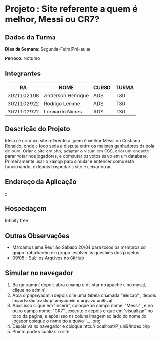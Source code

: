 # Projeto : Site referente a quem é melhor, Messi ou CR7?

## Dados da Turma

**Dias da Semana**: Segunda-Feira(Pré-aula)

**Período**: Noturno 


## Integrantes

|     RA     |        NOME       | CURSO |  TURMA |   
|------------|-------------------|-------|--------|
| 3021102108 | Anderson Henrique |  ADS  |  T30   |
| 3021102922 | Rodrigo Lemme     |  ADS  |  T30   |
| 3021102922 | Leonardo Nunes    |  ADS  |  T30   |



## Descrição do Projeto

Ideia de criar um site referente a quem é melhor Messi ou Cristiano Ronaldo, onde o foco seria a disputa entre os maiores ganhadores da bola de ouro.
Criar o site em php, adaptar o visual em CSS, criar um enquete parar votar nos jogadores, e computar os votos salvo em um database.
Primeiramente usar o xampp para simular e entender como está funcionando, e depois hospedar o site e deixar no ar.

## Endereço da Aplicação

[-](http://quememelhor.epizy.com/)


## Hospedagem

Infinity free

## Outras Observações

- Marcamos uma Reunião Sabado 20/04 para todos os membros do grupo trabalharem em grupo resolver as questões dos projetos.
- 09/05 - Subi os Arquivos no GitHub


## Simular no navegador

1) Baixar xamp ( depois abra o xamp e de star no apache e no mysql, clique no admin)
2) Abra o phpmyadmin depois crie uma tabela chamada "eleicao" , depois importe dentro do phpmyadmin o arquivo uni9.sql
3) Apos isso clique em "inserir", coloque no campo nome: "Messi" , e no outro campo nome: "CR7" ,execute e depois clique em "visualizar" no topo da pagina, e após isso na coluna imagem ao lado do nome do jogador coloque o nome do arquivo "... .png"
4) Depois va no navegador e coloque http://localhost/P_uni9/index.php 
5) Pronto pode visualizar o site
